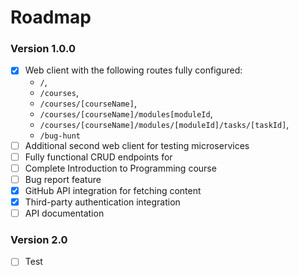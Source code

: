 # Roadmap

### Version 1.0.0

- [x] Web client with the following routes fully configured:
    - `/`, 
    - `/courses`, 
    - `/courses/[courseName]`, 
    - `/courses/[courseName]/modules[moduleId`,
    - `/courses/[courseName]/modules/[moduleId]/tasks/[taskId]`, 
    - `/bug-hunt`
- [ ] Additional second web client for testing microservices
- [ ] Fully functional CRUD endpoints for 
- [ ] Complete Introduction to Programming course
- [ ] Bug report feature
- [x] GitHub API integration for fetching content
- [x] Third-party authentication integration
- [ ] API documentation 

### Version 2.0

- [ ] Test 